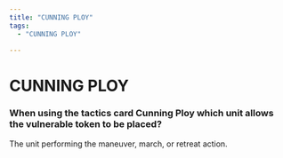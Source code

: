```yaml
---
title: "CUNNING PLOY"
tags:
  - "CUNNING PLOY"

---
```


# CUNNING PLOY

###   When using the tactics card Cunning Ploy which unit allows the vulnerable token to be placed?

The unit performing the maneuver, march, or retreat action.








